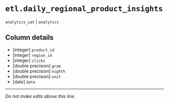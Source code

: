 # `etl.daily_regional_product_insights`
`analytics_uat` | `analytics`

## Column details
* [integer]   `product_id`
* [integer]   `region_id`
* [integer]   `clicks`
* [double precision] `gram`
* [double precision] `eighth`
* [double precision] `unit`
* [date]      `date`

-------------------------------------------------------------------------------
*Do not make edits above this line.*
